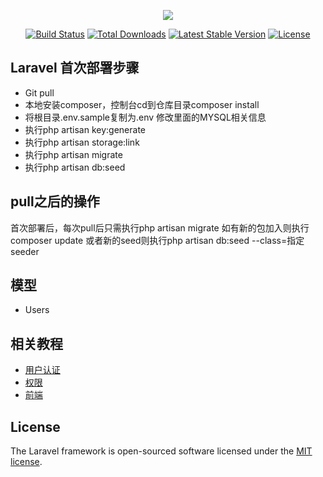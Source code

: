 <p align="center"><img src="https://laravel.com/assets/img/components/logo-laravel.svg"></p>

<p align="center">
<a href="https://travis-ci.org/laravel/framework"><img src="https://travis-ci.org/laravel/framework.svg" alt="Build Status"></a>
<a href="https://packagist.org/packages/laravel/framework"><img src="https://poser.pugx.org/laravel/framework/d/total.svg" alt="Total Downloads"></a>
<a href="https://packagist.org/packages/laravel/framework"><img src="https://poser.pugx.org/laravel/framework/v/stable.svg" alt="Latest Stable Version"></a>
<a href="https://packagist.org/packages/laravel/framework"><img src="https://poser.pugx.org/laravel/framework/license.svg" alt="License"></a>
</p>

## Laravel 首次部署步骤

- Git pull
- 本地安装composer，控制台cd到仓库目录composer install
- 将根目录.env.sample复制为.env 修改里面的MYSQL相关信息
- 执行php artisan key:generate
- 执行php artisan storage:link
- 执行php artisan migrate
- 执行php artisan db:seed

## pull之后的操作

首次部署后，每次pull后只需执行php artisan migrate
如有新的包加入则执行composer update
或者新的seed则执行php artisan db:seed --class=指定seeder

## 模型

- Users

## 相关教程

- [用户认证](https://laravel-china.org/docs/laravel/5.6/authentication)
- [权限](https://laravel-china.org/docs/laravel/5.6/authorization)
- [前端](https://laravel-china.org/docs/laravel/5.6/blade)


## License

The Laravel framework is open-sourced software licensed under the [MIT license](https://opensource.org/licenses/MIT).
